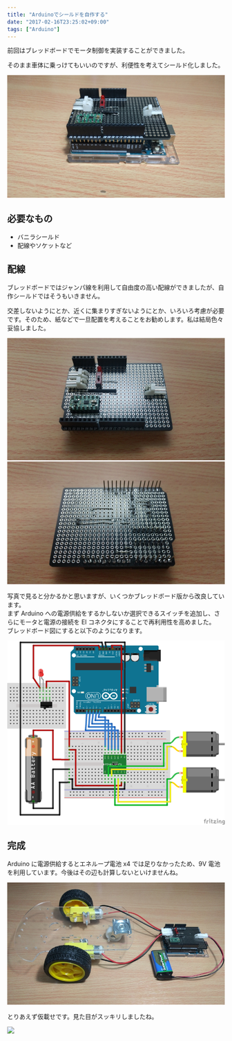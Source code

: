 ```yaml
---
title: "Arduinoでシールドを自作する"
date: "2017-02-16T23:25:02+09:00"
tags: ["Arduino"]
---
```


前回はブレッドボードでモータ制御を実装することができました。

そのまま車体に乗っけてもいいのですが、利便性を考えてシールド化しました。

![](20170214215509.jpeg)

## 必要なもの

- バニラシールド
- 配線やソケットなど

## 配線

ブレッドボードではジャンパ線を利用して自由度の高い配線ができましたが、自作シールドではそうもいきません。

交差しないようにとか、近くに集まりすぎないようにとか、いろいろ考慮が必要です。そのため、紙などで一旦配置を考えることをお勧めします。私は結局色々妥協しました。

![](20170214215507.jpeg) ![](20170214215508.jpeg)

写真で見ると分かるかと思いますが、いくつかブレッドボード版から改良しています。  
まず Arduino への電源供給をするかしないか選択できるスイッチを追加し、さらにモータと電源の接続を EI コネクタにすることで再利用性を高めました。  
ブレッドボード図にすると以下のようになります。

![](20170216231217.png)

## 完成

Arduino に電源供給するとエネループ電池 x4 では足りなかったため、9V 電池を利用しています。今後はその辺も計算しないといけませんね。

![](20170214215510.jpeg)

とりあえず仮載せです。見た目がスッキリしましたね。

![](20170214215511.jpg)
